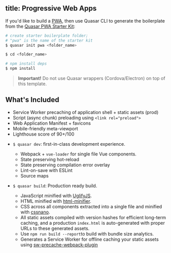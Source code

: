 title: Progressive Web Apps
---
If you'd like to build a [PWA](https://developers.google.com/web/progressive-web-apps/), then use Quasar CLI to generate the boilerplate from the [Quasar PWA Starter Kit](https://github.com/quasarframework/quasar-template-pwa):

``` bash
# create starter boilerplate folder;
# "pwa" is the name of the starter kit
$ quasar init pwa <folder_name>

$ cd <folder_name>

# npm install deps
$ npm install
```

> **Important!**
> Do not use Quasar wrappers (Cordova/Electron) on top of this template.

## What's Included

* Service Worker precaching of application shell + static assets (prod)
* Script (async chunk) preloading using `<link rel="preload">`
* Web Application Manifest + favicons
* Mobile-friendly meta-viewport
* Lighthouse score of 90+/100

- `$ quasar dev`: first-in-class development experience.
  - Webpack + `vue-loader` for single file Vue components.
  - State preserving hot-reload
  - State preserving compilation error overlay
  - Lint-on-save with ESLint
  - Source maps

- `$ quasar build`: Production ready build.
  - JavaScript minified with [UglifyJS](https://github.com/mishoo/UglifyJS2).
  - HTML minified with [html-minifier](https://github.com/kangax/html-minifier).
  - CSS across all components extracted into a single file and minified with [cssnano](https://github.com/ben-eb/cssnano).
  - All static assets compiled with version hashes for efficient long-term caching, and a production `index.html` is auto-generated with proper URLs to these generated assets.
  - Use `npm run build --report`to build with bundle size analytics.
  - Generates a Service Worker for offline caching your static assets using [sw-precache-webpack-plugin](https://www.npmjs.com/package/sw-precache-webpack-plugin)
